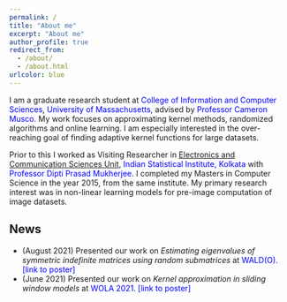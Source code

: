 ```yaml
---
permalink: /
title: "About me"
excerpt: "About me"
author_profile: true
redirect_from: 
  - /about/
  - /about.html
urlcolor: blue
---
```


I am a graduate research student at <a href="https://www.cics.umass.edu/" style="color: blue; text-decoration: none;">College of Information and Computer Sciences</a>, <a href="https://www.umass.edu/" style="color: blue; text-decoration: none;">University of Massachusetts</a>, advised by <a href="https://www.cameronmusco.com" style="color: blue; text-decoration: none;">Professor Cameron Musco</a>. My work focuses on approximating kernel methods, randomized algorithms and online learning. I am especially interested in the over-reaching goal of finding adaptive kernel functions for large datasets.

Prior to this I worked as Visiting Researcher in [Electronics and Communication Sciences Unit](https://www.isical.ac.in/~ecsu), <a href="https://www.isical.ac.in" style="color: blue; text-decoration: none;">Indian Statistical Institute, Kolkata</a> with <a href="https://www.isical.ac.in/~dipti/" style="color: blue; text-decoration: none;">Professor Dipti Prasad Mukherjee</a>. I completed my Masters in Computer Science in the year 2015, from the same institute. My primary research interest was in non-linear learning models for pre-image computation of image datasets.

## News

* (August 2021) Presented our work on *Estimating eigenvalues of symmetric indefinite matrices using random submatrices* at <a href="https://waldo2021.github.io/" style="color: blue; text-decoration: none;">WALD(O)</a>. <a href="https://drive.google.com/file/d/1YiBQzSQ7trBYcctzdalm0E1A6d7HbjUB/view?usp=sharing" style="color: blue; text-decoration: none;">[link to poster]</a>
* (June 2021) Presented our work on *Kernel approximation in sliding window models* at <a href="https://www.local-algorithms.com/" style="color: blue; text-decoration: none;">WOLA 2021</a>. <a href="https://www.local-algorithms.com/posters/archan.pdf" style="color: blue; text-decoration: none;">[link to poster]</a>
